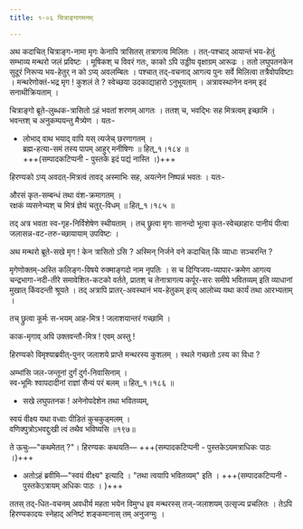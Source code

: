 ```yaml
---
title: १-०६ चित्राङ्गागमनम्

---
```

अथ कदाचित् चित्राङ्ग-नामा मृगः केनापि त्रासितस् तत्रागत्य मिलितः । तत्-पश्चाद् आयान्तं भय-हेतुं सम्भाव्य मन्थरो जलं प्रविष्टः । मूषिकश् च विवरं गतः, काको ऽपि उड्डीय वृक्षाग्रम् आरूढः । ततो लघुपतनकेन सुदूरं निरूप्य भय-हेतुर् न को ऽप्य् अवलम्बितः । पश्चात् तद्-वचनाद् आगत्य पुनः सर्वे मिलित्वा तत्रैवोपविष्टाः । मन्थरेणोक्तं-भद्र मृग ! कुशलं ते ? स्वेच्छया उदकाद्याहारो ऽनुभूयताम् । अत्रावस्थानेन वनम् इदं सनाथीक्रियताम् ।

चित्राङ्गो ब्रूते-लुब्धक-त्रासितो ऽहं भवतां शरणम् आगतः । ततश् च, भवद्भिः सह मित्रत्वम् इच्छामि । भवन्तश् च अनुकम्पयन्तु मैत्र्येण । यतः-  

  - लोभाद् वाथ भयाद् वापि यस् त्यजेच् छरणागतम् ।  
  ब्रह्म-हत्या-समं तस्य पापम् आहुर् मनीषिणः ॥ हित्_१।१८४ ॥  
 +++(सम्पादकटिप्पनी - पुस्तके इदं पद्यं नास्ति ।)+++

हिरण्यको ऽप्य् अवदत्-मित्रत्वं तावद् अस्माभिः सह, अयत्नेन निष्पन्नं भवतः । यतः-  

औरसं कृत-सम्बन्धं तथा वंश-क्रमागतम् ।  
रक्षकं व्यसनेभ्यश् च मित्रं ज्ञेयं चतुर्-विधम् ॥ हित्_१।१८५ ॥  

तद् अत्र भवता स्व-गृह-निर्विशेषेण स्थीयताम् । तच् छ्रुत्वा मृगः सानन्दो भूत्वा कृत-स्वेच्छाहारः पानीयं पीत्वा जलासन्न-वट-तरु-च्छायायाम् उपविष्टः ।  

अथ मन्थरो ब्रूते-सखे मृग ! केन त्रासितो ऽसि ? अस्मिन् निर्जने वने कदाचित् किं व्याधाः सञ्चरन्ति ?  

मृगेणोक्तम्-अस्ति कलिङ्ग-विषये रुक्माङ्गदो नाम नृपतिः । स च दिग्विजय-व्यापार-क्रमेण आगत्य चन्द्रभागा-नदी-तीरे समावेशित-कटको वर्तते, प्रातश् च तेनात्रागत्य कर्पूर-सरः समीपे भवितव्यम् इति व्याधानां मुखात् किंवदन्ती श्रूयते । तद् अत्रापि प्रातर्-अवस्थानं भय-हेतुकम् इत्य् आलोच्य यथा कार्यं तथा आरभ्यताम् ।  

तच् छ्रुत्वा कूर्मः स-भयम् आह-मित्र ! जलाशयान्तरं गच्छामि ।  

काक-मृगाव् अपि उक्तवन्तौ-मित्र ! एवम् अस्तु !  

हिरण्यको विमृश्याब्रवीत्-पुनर् जलाशये प्राप्ते मन्थरस्य कुशलम् । स्थले गच्छतो ऽस्य का विधा ?  

अम्भांसि जल-जन्तूनां दुर्गं दुर्ग-निवासिनाम् ।  
स्व-भूमिः श्वापदादीनां राज्ञां सैन्यं परं बलम् ॥ हित्_१।१८६ ॥  

  - सखे लघुपतनक ! अनेनोपदेशेन तथा भवितव्यम्,  

  स्वयं वीक्ष्य यथा वध्वाः पीडितं कुचकुड्मलम् ।   
  वणिक्पुत्रोऽभवद्दुःखी त्वं तथैव भविष्यसि ॥१९७॥  

  ते ऊचुः—"कथमेतत् ?"। हिरण्यकः कथयति— +++(सम्पादकटिप्पनी - पुस्तकेऽयमत्राधिकः पाठः ।)+++

<div class="js_include" includetitle="true" newlevelforh1="3" unfilled url="../../upakathAH/01-05a_tuMgabalo_nAma_rAjaputrasya_kathA/"></div>  

  - अतोऽहं ब्रवीमि—"स्वयं वीक्ष्य" इत्यादि । "तथा त्वयापि भवितव्यम्" इति ।  +++(सम्पादकटिप्पनी - पुस्तकेऽत्रायम् अधिकः पाठः । )+++
  
ततस् तद्-धित-वचनम् अवधीर्य महता भयेन विमुग्ध इव मन्थरस्स् तज्-जलाशयम् उत्सृज्य प्रचलितः । तेऽपि हिरण्यकादयः स्नेहाद् अनिष्टं शङ्कमानास् तम् अनुजग्मुः ।  